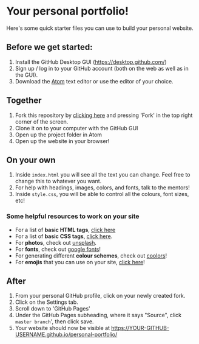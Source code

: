 # Your personal portfolio!

Here's some quick starter files you can use to build your personal website.

## Before we get started:
1. Install the GitHub Desktop GUI (https://desktop.github.com/)
2. Sign up / log in to your GitHub account (both on the web as well as in the GUI).
3. Download the <a href="https://atom.io/">Atom</a> text editor or use the editor of your choice.

## Together
1. Fork this repository by <a href="https://github.com/swbloom/personal-portfolio">clicking here</a> and pressing 'Fork' in the top right corner of the screen.
2. Clone it on to your computer with the GitHub GUI
3. Open up the project folder in Atom
4. Open up the website in your browser!

## On your own
1. Inside `index.html` you will see all the text you can change. Feel free to change this to whatever you want.
2. For help with headings, images, colors, and fonts, talk to the mentors!
3. Inside `style.css`, you will be able to control all the colours, font sizes, etc! 

### Some helpful resources to work on your site
- For a list of **basic HTML tags**, <a href="https://www.w3schools.com/tags/ref_byfunc.asp">click here</a>
- For a list of **basic CSS tags**, <a href="http://web.simmons.edu/~grabiner/comm244/weekthree/css-basic-properties.html">click here</a>.
- For **photos**, check out <a href="https://unsplash.com/">unsplash</a>.
- For **fonts**, check out <a href="https://fonts.google.com/">google fonts</a>!
- For generating different **colour schemes**, check out <a href="https://coolors.co/app">coolors</a>!
- For **emojis** that you can use on your site, <a href="http://classic.getemoji.com/">click here</a>!

## After
1. From your personal GitHub profile, click on your newly created fork.
2. Click on the Settings tab.
3. Scroll down to 'GitHub Pages'
4. Under the GitHub Pages subheading, where it says "Source", click `master branch`', then click save.
5. Your website should now be visible at https://YOUR-GITHUB-USERNAME.github.io/personal-portfolio/
